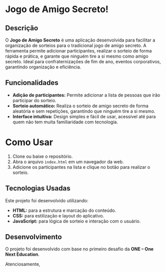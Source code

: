 # Jogo de Amigo Secreto!

## Descrição

O **Jogo de Amigo Secreto** é uma aplicação desenvolvida para facilitar a organização de sorteios para o tradicional jogo de amigo secreto. A ferramenta permite adicionar participantes, realizar o sorteio de forma rápida e prática, e garante que ninguém tire a si mesmo como amigo secreto. Ideal para confraternizações de fim de ano, eventos corporativos, garantindo organização e eficiência.

## Funcionalidades

- **Adição de participantes:** Permite adicionar a lista de pessoas que irão participar do sorteio.
- **Sorteio automático:** Realiza o sorteio de amigo secreto de forma aleatória e sem repetições, garantindo que ninguém tire a si mesmo.
- **Interface intuitiva:** Design simples e fácil de usar, acessível até para quem não tem muita familiaridade com tecnologia.

# Como Usar

1. Clone ou baixe o repositório.
2. Abra o arquivo `index.html` em um navegador da web.
3. Adicione os participantes na lista e clique no botão para realizar o sorteio.

## Tecnologias Usadas

Este projeto foi desenvolvido utilizando:
- **HTML:** para a estrutura e marcação do conteúdo.
- **CSS:** para estilização e layout do aplicativo.
- **JavaScript:** para lógica de sorteio e interação com o usuário.

## Desenvolvimento

O projeto foi desenvolvido com base no primeiro desafio da **ONE – One Next Education**.

Atenciosamente,
